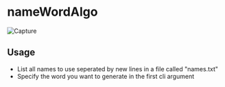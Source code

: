 # nameWordAlgo
![Capture](https://github.com/noname28439/nameWordAlgo/assets/62444462/19a3c76c-8de7-47c5-8eb2-d2c9d30e68d6)

## Usage
- List all names to use seperated by new lines in a file called "names.txt"
- Specify the word you want to generate in the first cli argument

